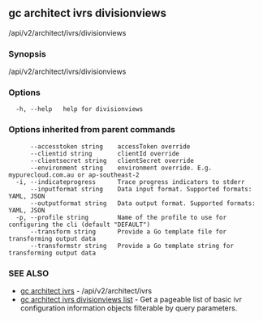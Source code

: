 ## gc architect ivrs divisionviews

/api/v2/architect/ivrs/divisionviews

### Synopsis

/api/v2/architect/ivrs/divisionviews

### Options

```
  -h, --help   help for divisionviews
```

### Options inherited from parent commands

```
      --accesstoken string    accessToken override
      --clientid string       clientId override
      --clientsecret string   clientSecret override
      --environment string    environment override. E.g. mypurecloud.com.au or ap-southeast-2
  -i, --indicateprogress      Trace progress indicators to stderr
      --inputformat string    Data input format. Supported formats: YAML, JSON
      --outputformat string   Data output format. Supported formats: YAML, JSON
  -p, --profile string        Name of the profile to use for configuring the cli (default "DEFAULT")
      --transform string      Provide a Go template file for transforming output data
      --transformstr string   Provide a Go template string for transforming output data
```

### SEE ALSO

* [gc architect ivrs](gc_architect_ivrs.html)	 - /api/v2/architect/ivrs
* [gc architect ivrs divisionviews list](gc_architect_ivrs_divisionviews_list.html)	 - Get a pageable list of basic ivr configuration information objects filterable by query parameters.


